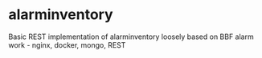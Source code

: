 # alarminventory
Basic REST implementation of alarminventory loosely based on BBF alarm work - nginx, docker, mongo, REST
